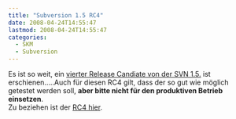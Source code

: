 ```yaml
---
title: "Subversion 1.5 RC4"
date: 2008-04-24T14:55:47
lastmod: 2008-04-24T14:55:47
categories:
  - SKM
  - Subversion
---
```

Es ist so weit, ein [vierter Release Candiate von der SVN 1.5.](http://subversion.tigris.org/servlets/ReadMsg?list=dev&msgNo=137752 "vierter Release Candiate von der SVN 1.5.") 
ist erschienen.....Auch für diesen RC4 gilt, dass der so gut wie möglich getestet werden soll, **aber bitte nicht für den produktiven Betrieb einsetzen**.  
Zu beziehen ist der [RC4 hier](http://subversion.tigris.org/servlets/ProjectDocumentList?folderID=1079&expandFolder=1079&folderID=0 "RC4 hier").
